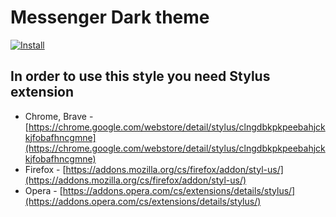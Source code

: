 # Messenger Dark theme

[![Install](https://dabuttonfactory.com/button.png?t=INSTALL&f=Open+Sans&ts=16&tc=000&hp=10&vp=10&c=4&bgt=unicolored&bgc=ae04ff)](https://github.com/JosefKuchar/messenger-dark/raw/master/messenger.user.css)

## In order to use this style you need Stylus extension
 - Chrome, Brave - [https://chrome.google.com/webstore/detail/stylus/clngdbkpkpeebahjckkjfobafhncgmne](https://chrome.google.com/webstore/detail/stylus/clngdbkpkpeebahjckkjfobafhncgmne)
 - Firefox - [https://addons.mozilla.org/cs/firefox/addon/styl-us/](https://addons.mozilla.org/cs/firefox/addon/styl-us/)
 - Opera - [https://addons.opera.com/cs/extensions/details/stylus/](https://addons.opera.com/cs/extensions/details/stylus/)
